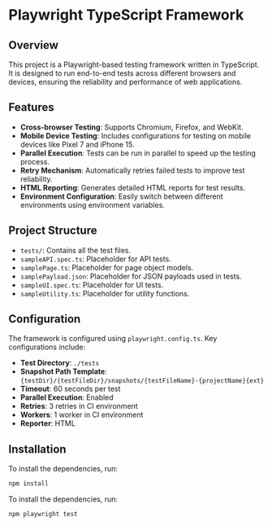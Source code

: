 # Playwright TypeScript Framework

## Overview

This project is a Playwright-based testing framework written in TypeScript. It is designed to run end-to-end tests across different browsers and devices, ensuring the reliability and performance of web applications.

## Features

- **Cross-browser Testing**: Supports Chromium, Firefox, and WebKit.
- **Mobile Device Testing**: Includes configurations for testing on mobile devices like Pixel 7 and iPhone 15.
- **Parallel Execution**: Tests can be run in parallel to speed up the testing process.
- **Retry Mechanism**: Automatically retries failed tests to improve test reliability.
- **HTML Reporting**: Generates detailed HTML reports for test results.
- **Environment Configuration**: Easily switch between different environments using environment variables.

## Project Structure

- `tests/`: Contains all the test files.
- `sampleAPI.spec.ts`: Placeholder for API tests.
- `samplePage.ts`: Placeholder for page object models.
- `samplePayload.json`: Placeholder for JSON payloads used in tests.
- `sampleUI.spec.ts`: Placeholder for UI tests.
- `sampleUtility.ts`: Placeholder for utility functions.

## Configuration

The framework is configured using `playwright.config.ts`. Key configurations include:

- **Test Directory**: `./tests`
- **Snapshot Path Template**: `{testDir}/{testFileDir}/snapshots/{testFileName}-{projectName}{ext}`
- **Timeout**: 60 seconds per test
- **Parallel Execution**: Enabled
- **Retries**: 3 retries in CI environment
- **Workers**: 1 worker in CI environment
- **Reporter**: HTML

## Installation

To install the dependencies, run:

```bash
npm install
```

To install the dependencies, run:

```bash
npm playwright test
```